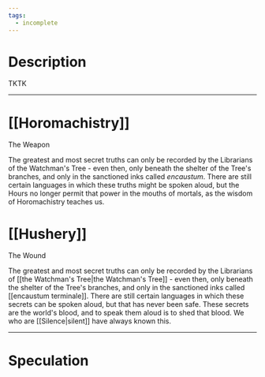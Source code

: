 ```yaml
---
tags:
  - incomplete
---
```

# Description

TKTK

---
# [[Horomachistry]]

The Weapon

The greatest and most secret truths can only be recorded by the Librarians of the Watchman's Tree - even then, only beneath the shelter of the Tree's branches, and only in the sanctioned inks called <i>encaustum</i>. There are still certain languages in which these truths might be spoken aloud, but the Hours no longer permit that power in the mouths of mortals, as the wisdom of Horomachistry teaches us.
# [[Hushery]]

The Wound

The greatest and most secret truths can only be recorded by the Librarians of [[the Watchman's Tree|the Watchman's Tree]] - even then, only beneath the shelter of the Tree's branches, and only in the sanctioned inks called [[encaustum terminale]]. There are still certain languages in which these secrets can be spoken aloud, but that has never been safe. These secrets are the world's blood, and to speak them aloud is to shed that blood. We who are [[Silence|silent]] have always known this.

---
# Speculation


